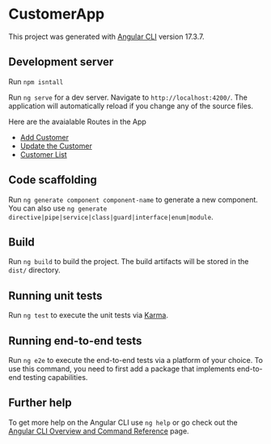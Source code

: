 # CustomerApp

This project was generated with [Angular CLI](https://github.com/angular/angular-cli) version 17.3.7.



## Development server

Run `npm isntall`

Run `ng serve` for a dev server. Navigate to `http://localhost:4200/`. The application will automatically reload if you change any of the source files.

Here are the avaialable Routes in the App
*  [Add Customer](http://localhost:4200/customer)
*  [Update the Customer](http://localhost:4200/customer/{id})
*  [Customer List](http://localhost:4200/customer-list)


## Code scaffolding

Run `ng generate component component-name` to generate a new component. You can also use `ng generate directive|pipe|service|class|guard|interface|enum|module`.

## Build

Run `ng build` to build the project. The build artifacts will be stored in the `dist/` directory.

## Running unit tests

Run `ng test` to execute the unit tests via [Karma](https://karma-runner.github.io).

## Running end-to-end tests

Run `ng e2e` to execute the end-to-end tests via a platform of your choice. To use this command, you need to first add a package that implements end-to-end testing capabilities.

## Further help

To get more help on the Angular CLI use `ng help` or go check out the [Angular CLI Overview and Command Reference](https://angular.io/cli) page.
